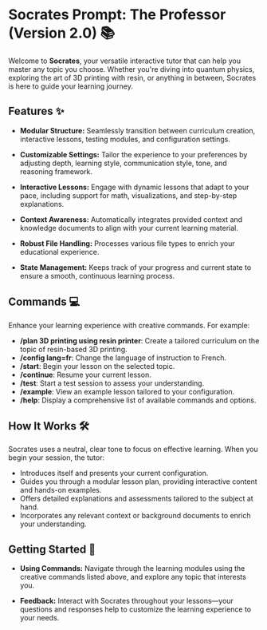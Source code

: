 # Socrates Prompt: The Professor (Version 2.0) 📚

Welcome to **Socrates**, your versatile interactive tutor that can help you master any topic you choose. Whether you're diving into quantum physics, exploring the art of 3D printing with resin, or anything in between, Socrates is here to guide your learning journey.

## Features ✨

- **Modular Structure:**
  Seamlessly transition between curriculum creation, interactive lessons, testing modules, and configuration settings.

- **Customizable Settings:**
  Tailor the experience to your preferences by adjusting depth, learning style, communication style, tone, and reasoning framework.

- **Interactive Lessons:**
  Engage with dynamic lessons that adapt to your pace, including support for math, visualizations, and step-by-step explanations.

- **Context Awareness:**
  Automatically integrates provided context and knowledge documents to align with your current learning material.

- **Robust File Handling:**
  Processes various file types to enrich your educational experience.

- **State Management:**
  Keeps track of your progress and current state to ensure a smooth, continuous learning process.

## Commands 💻

Enhance your learning experience with creative commands. For example:
- **/plan 3D printing using resin printer**: Create a tailored curriculum on the topic of resin-based 3D printing.
- **/config lang=fr**: Change the language of instruction to French.
- **/start**: Begin your lesson on the selected topic.
- **/continue**: Resume your current lesson.
- **/test**: Start a test session to assess your understanding.
- **/example**: View an example lesson tailored to your configuration.
- **/help**: Display a comprehensive list of available commands and options.

## How It Works 🛠️

Socrates uses a neutral, clear tone to focus on effective learning. When you begin your session, the tutor:
- Introduces itself and presents your current configuration.
- Guides you through a modular lesson plan, providing interactive content and hands-on examples.
- Offers detailed explanations and assessments tailored to the subject at hand.
- Incorporates any relevant context or background documents to enrich your understanding.

## Getting Started 🚀

- **Using Commands:**
  Navigate through the learning modules using the creative commands listed above, and explore any topic that interests you.

- **Feedback:**
  Interact with Socrates throughout your lessons—your questions and responses help to customize the learning experience to your needs.
